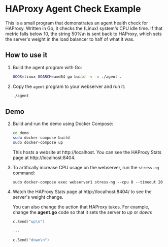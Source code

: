 # HAProxy Agent Check Example

This is a small program that demonstrates an agent health check for HAProxy. Written in Go, it 
checks the (Linux) system's CPU idle time. If that metric falls below 10, the string 50%\n is sent back 
to HAProxy, which sets the server's weight in the load balancer to half of what it was.

## How to use it

1. Build the agent program with Go:

   ```bash
   GOOS=linux GOARCH=amd64 go build -v -o ./agent .
   ```

2. Copy the `agent` program to your webserver and run it:

   ```bash
   ./agent
   ```


## Demo

2. Build and run the demo using Docker Compose:

   ```bash
   cd demo
   sudo docker-compose build
   sudo docker-compose up
   ```

   This hosts a website at http://localhost. You can see the HAProxy Stats page at http://localhost:8404.

3. To artifically increase CPU usage on the webserver, run the `stress-ng` command:

   ```
   sudo docker-compose exec webserver1 stress-ng --cpu 8 --timeout 20
   ```

4. Watch the HAProxy Stats page at http://localhost:8404/ to see the server's weight change.

   You can also change the action that HAProxy takes. For example, change the **agent.go** code
   so that it sets the server to *up* or *down*:

   ```go
   c.Send("up\n")

   ...

   c.Send("down\n")
   ```